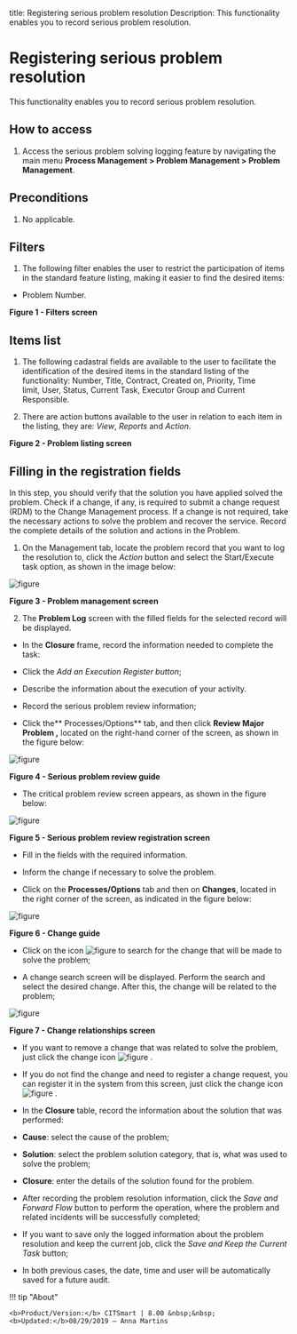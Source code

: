 title: Registering serious problem resolution
Description: This functionality enables you to record serious problem
resolution.

# Registering serious problem resolution

This functionality enables you to record serious problem resolution.

How to access
-------------

1.  Access the serious problem solving logging feature by navigating the main
    menu **Process Management > Problem Management > Problem
    Management**.

Preconditions
-------------

1.  No applicable.

Filters
-------

1.  The following filter enables the user to restrict the participation of items
    in the standard feature listing, making it easier to find the desired items:

-   Problem Number.

**Figure 1 - Filters screen**

Items list
----------

1.  The following cadastral fields are available to the user to facilitate the
    identification of the desired items in the standard listing of the
    functionality: Number, Title, Contract, Created on, Priority, Time
    limit, User, Status, Current Task, Executor Group and Current
    Responsible.

2.  There are action buttons available to the user in relation to each item in
    the listing, they are: *View*, *Reports* and *Action*.

**Figure 2 - Problem listing screen**

Filling in the registration fields
----------------------------------

In this step, you should verify that the solution you have applied solved the
problem. Check if a change, if any, is required to submit a change request (RDM)
to the Change Management process. If a change is not required, take the
necessary actions to solve the problem and recover the service. Record the
complete details of the solution and actions in the Problem.

1.  On the Management tab, locate the problem record that you want to log the
    resolution to, click the *Action* button and select the Start/Execute task
    option, as shown in the image below:

   ![figure](images/resolution-3.png)
   
   **Figure 3 - Problem management screen**

2.  The **Problem Log** screen with the filled fields for the selected record
    will be displayed.

   -   In the **Closure** frame, record the information needed to complete the
    task:

   -   Click the *Add an Execution Register button*;

   -   Describe the information about the execution of your activity.

   -   Record the serious problem review information;

   -   Click the** Processes/Options** tab, and then click **Review Major Problem
    ,** located on the right-hand corner of the screen, as shown in the figure
    below:

   ![figure](images/resolution-4.png)
   
   **Figure 4 - Serious problem review guide**

   -   The critical problem review screen appears, as shown in the figure below:

   ![figure](images/resolution-5.png)
   
   **Figure 5 - Serious problem review registration screen**

   -   Fill in the fields with the required information.

   -   Inform the change if necessary to solve the problem.

   -   Click on the **Processes/Options** tab and then on **Changes**, located in
    the right corner of the screen, as indicated in the figure below:

   ![figure](images/resolution-6.png)
   
   **Figure 6 - Change guide**

   -   Click on the icon ![figure](images/resolution-7.png) to search for the change that will be made to solve the
    problem;

   -   A change search screen will be displayed. Perform the search and select the
    desired change. After this, the change will be related to the problem;

   ![figure](images/resolution-8.png)
   
   **Figure 7 - Change relationships screen**

   -   If you want to remove a change that was related to solve the problem, just
    click the change icon ![figure](images/investigation-11.png) .

   -   If you do not find the change and need to register a change request, you can
    register it in the system from this screen, just click the change icon ![figure](images/resolution-9.png) .

   -   In the **Closure** table, record the information about the solution that was
    performed:

   -   **Cause**: select the cause of the problem;

   -   **Solution**: select the problem solution category, that is, what was used
    to solve the problem;

   -   **Closure**: enter the details of the solution found for the problem.

   -   After recording the problem resolution information, click the *Save and
    Forward Flow* button to perform the operation, where the problem and related
    incidents will be successfully completed;

   -   If you want to save only the logged information about the problem resolution
    and keep the current job, click the *Save and Keep the Current Task* button;

   -   In both previous cases, the date, time and user will be automatically saved
    for a future audit.


!!! tip "About"

    <b>Product/Version:</b> CITSmart | 8.00 &nbsp;&nbsp;
    <b>Updated:</b>08/29/2019 – Anna Martins
